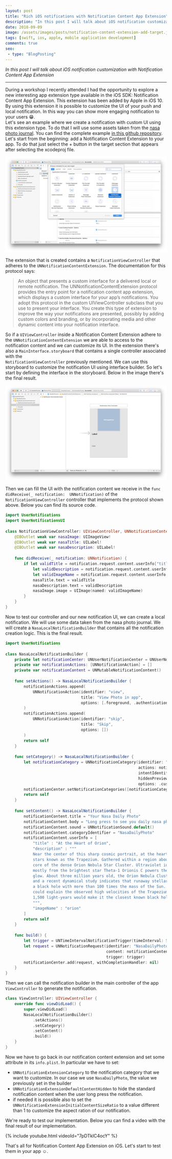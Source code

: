 ```yaml
---
layout: post
title: "Rich iOS notifications with Notification Content App Extension"
description: "In this post I will talk about iOS notification customization with Notification Content App Extension."
date: 2018-09-09
image: /assets/images/posts/notification-content-extension-add-target.jpg
tags: [swift, ios, apple, mobile application development]
comments: true
seo:
 - type: "BlogPosting"
---
```


*In this post I will talk about iOS notification customization with Notification Content App Extension*

---

During a workshop I recently attended I had the opportunity to explore a new interesting app extension type available in
 the iOS SDK: Notification Content App Extension. This extension has been added by Apple in iOS 10. By using this 
 extension it is possible to customize the UI of your push and local notification. In this way you can show more 
 engaging notification to your users :grin:.  
Let's see an example where we create a notification with custom UI using this extension type. To do that I will use 
some assets taken from the [nasa photo journal](https://photojournal.jpl.nasa.gov/ "nasa photo journal"). You can 
find the complete example [in this github repository](https://github.com/chicio/Notification-Content-Extension-Example "notification content extension example"). 
Let's start from the beginning: add a Notification Content Extension to your app. To do that just select the + button
 in the target section that appears after selecting the xcodeproj file. 

![add target](/assets/images/posts/notification-content-extension-add-target.jpg "add target")

The extension that is created contains a `NotificationViewController` that adheres to the `UNNotificationContentExtension`. 
The documentation for this protocol says:

> An object that presents a custom interface for a delivered local or remote notification.
  The UNNotificationContentExtension protocol provides the entry point for a notification content app extension, 
  which displays a custom interface for your app’s notifications. You adopt this protocol in the custom 
  UIViewController subclass that you use to present your interface. You create this type of extension to improve the 
  way your notifications are presented, possibly by adding custom colors and branding, or by incorporating media and 
  other dynamic content into your notification interface. 

So if a `UIViewController` inside a Notification Content Extension adhere to the `UNNotificationContentExtension`
 we are able to access to the notification content and we can customize its UI. In the extension 
there's also a `MainInterface.storyboard` that contains a single controller associated with the  
`NotificationViewController` previously mentioned. We can use this storyboard to customize the notification UI using interface 
builder.
 So let's start by defining the interface in the storyboard. Below in the image there's the final result.

![notification storyboard](/assets/images/posts/notification-content-extension-storyboard-notification.jpg "notification storyboard")

Then we can fill the UI with the notification content we receive in the `func didReceive(_ notification: 
UNNotification)` of the `NotificationViewController` controller that implements the protocol shown above. Below you 
can find its source code.

```swift
import UserNotifications
import UserNotificationsUI

class NotificationViewController: UIViewController, UNNotificationContentExtension {
    @IBOutlet weak var nasaImage: UIImageView!
    @IBOutlet weak var nasaTitle: UILabel!
    @IBOutlet weak var nasaDescription: UILabel!
    
    func didReceive(_ notification: UNNotification) {
        if let validTitle = notification.request.content.userInfo["title"] as? String,
            let validDescription = notification.request.content.userInfo["description"] as? String,
            let validImageName = notification.request.content.userInfo["imageName"] as? String {
            nasaTitle.text = validTitle
            nasaDescription.text = validDescription
            nasaImage.image = UIImage(named: validImageName)
        }
    }
}
```

Now to test our controller and our new notification UI, we can create a local notification. We will use some data taken 
from the nasa photo journal. We will create a `NasaLocalNotificationBuilder` that contains all the notification creation logic. This is 
the final result.

```swift
import UserNotifications

class NasaLocalNotificationBuilder {
    private let notificationCenter: UNUserNotificationCenter = UNUserNotificationCenter.current()
    private var notificationActions: [UNNotificationAction] = []
    private var notificationContent = UNMutableNotificationContent()
    
    func setActions() -> NasaLocalNotificationBuilder {
        notificationActions.append(
            UNNotificationAction(identifier: "view",
                                 title: "View Photo in app",
                                 options: [.foreground, .authenticationRequired])
        )
        notificationActions.append(
            UNNotificationAction(identifier: "skip",
                                 title: "Skip",
                                 options: [])
        )
        return self
    }
    
    func setCategory() -> NasaLocalNotificationBuilder {
        let notificationCategory = UNNotificationCategory(identifier: "NasaDailyPhoto",
                                                          actions: notificationActions,
                                                          intentIdentifiers: [],
                                                          hiddenPreviewsBodyPlaceholder: "",
                                                          options: .customDismissAction)
        notificationCenter.setNotificationCategories([notificationCategory])
        return self
    }
    
    func setContent() -> NasaLocalNotificationBuilder {
        notificationContent.title = "Your Nasa Daily Photo"
        notificationContent.body = "Long press to see you daily nasa photo"
        notificationContent.sound = UNNotificationSound.default()
        notificationContent.categoryIdentifier = "NasaDailyPhoto"
        notificationContent.userInfo = [
            "title" : "At the Heart of Orion",
            "description" : """
            Near the center of this sharp cosmic portrait, at the heart of the Orion Nebula, are four hot, massive
            stars known as the Trapezium. Gathered within a region about 1.5 light-years in radius, they dominate the
            core of the dense Orion Nebula Star Cluster. Ultraviolet ionizing radiation from the Trapezium stars,
            mostly from the brightest star Theta-1 Orionis C powers the complex star forming region's entire visible
            glow. About three million years old, the Orion Nebula Cluster was even more compact in its younger years
            and a recent dynamical study indicates that runaway stellar collisions at an earlier age may have formed
            a black hole with more than 100 times the mass of the Sun. The presence of a black hole within the cluster
            could explain the observed high velocities of the Trapezium stars. The Orion Nebula's distance of some
            1,500 light-years would make it the closest known black hole to planet Earth.
            """,
            "imageName" : "orion"
        ]
        return self
    }
    
    func build() {
        let trigger = UNTimeIntervalNotificationTrigger(timeInterval: 5, repeats: false)
        let request = UNNotificationRequest(identifier: "NasaDailyPhoto",
                                            content: notificationContent,
                                            trigger: trigger)
        notificationCenter.add(request, withCompletionHandler: nil)
    }
}
```  

Then we can call the notification builder in the main controller of the app `ViewController` to generate the 
notification.

```swift
class ViewController: UIViewController {
    override func viewDidLoad() {
        super.viewDidLoad()
        NasaLocalNotificationBuilder()
            .setActions()
            .setCategory()
            .setContent()
            .build()
    }
}
```

Now we have to go back in our notification content extension and set some attribute in its `info.plist`. In 
particular we have to set:

* `UNNotificationExtensionCategory` to the notification category that we want to customize. In our case we use 
`NasaDailyPhoto`, the value we previously set in the builder
* `UNNotificationExtensionDefaultContentHidden` to hide the standard notification content when the user long press 
the notification.
* if needed it is possible also to set the `UNNotificationExtensionInitialContentSizeRatio` to a value different than
 1 to customize the aspect ration of our notification.   

We're ready to test our implementation. Below you can find a video with the final result of our implementation.

{% include youtube.html videoId="7pDTklC4ocY" %}

That's all for Notification Content App Extension on iOS. Let's start to test them in your app :relaxed:.
